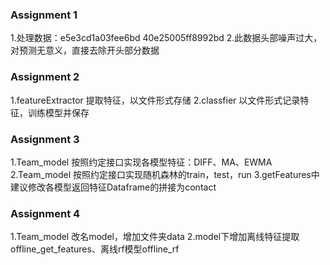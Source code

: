 ### Assignment 1
1.处理数据：e5e3cd1a03fee6bd 40e25005ff8992bd
2.此数据头部噪声过大，对预测无意义，直接去除开头部分数据

### Assignment 2
1.featureExtractor 提取特征，以文件形式存储
2.classfier 以文件形式记录特征，训练模型并保存

### Assignment 3
1.Team_model 按照约定接口实现各模型特征：DIFF、MA、EWMA
2.Team_model 按照约定接口实现随机森林的train，test，run
3.getFeatures中建议修改各模型返回特征Dataframe的拼接为contact

### Assignment 4
1.Team_model 改名model，增加文件夹data
2.model下增加离线特征提取offline_get_features、离线rf模型offline_rf
